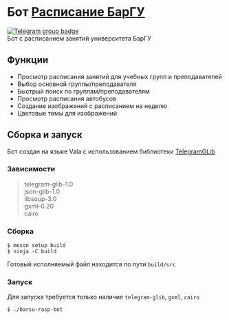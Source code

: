 # Бот [Расписание БарГУ](https://t.me/BarsuRaspBot)
[![Telegram group badge](https://img.shields.io/badge/Telegram-Join_the_chat-2CA5E0?style=flat&logo=telegram)](https://t.me/BarsuChat)  
Бот с расписанием занятий университета БарГУ

## Функции
* Просмотр расписания занятий для учебных групп и преподавателей
* Выбор основной группы/преподавателя
* Быстрый поиск по группам/преподавателям
* Просмотр расписания автобусов
* Создание изображений с расписанием на неделю
* Цветовые темы для изображений

## Сборка и запуск
Бот создан на языке Vala с использованием библиотеки [TelegramGLib](https://github.com/SpikedPaladin/TelegramGLib)

### Зависимости
> telegram-glib-1.0  
> json-glib-1.0  
> libsoup-3.0  
> gxml-0.20  
> cairo

### Сборка
	$ meson setup build
	$ ninja -C build
Готовый исполняемый файл находится по пути `build/src`

### Запуск
Для запуска требуется только наличие `telegram-glib`, `gxml`, `cairo`

	$ ./barsu-rasp-bot
